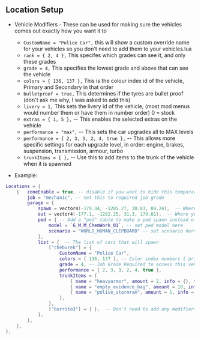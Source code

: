 ## Location Setup

- Vehicle Modifiers - These can be used for making sure the vehicles comes out exactly how you want it to
	- `CustomName = "Police Car",` this will show a custom override name for your vehicles so you don't need to add them to your vehicles.lua
	- `rank = { 2, 4 },` This specifes which grades can see it, and only these grades
	- `grade = 4,` This specifies the lowest grade and above that can see the vehicle
	- `colors = { 136, 137 },` This is the colour index id of the vehicle, Primary and Secondary in that order
	- `bulletproof = true,` This determines if the tyres are bullet proof (don't ask me why, I was asked to add this)
	- `livery = 1,` This sets the livery id of the vehicle, (most mod menus would number them or have them in number order) 0 = stock
	- `extras = { 1, 5 },` -- This enables the selected extras on the vehicle
	- `performance = "max",` -- This sets the car upgrades all to MAX levels
	- `performance = { 2, 3, 3, 2, 4, true },` -- This allows more specific settings for each upgrade level, in order: engine, brakes, suspension, transmission, armour, turbo
	- `trunkItems = { },` -- Use this to add items to the trunk of the vehicle when it is spawned

- Example:
```lua
Locations = {
	{	zoneEnable = true, -- disable if you want to hide this temporarily
		job = "mechanic", -- set this to required job grade
		garage = {
			spawn = vector4(-179.34, -1285.27, 30.83, 89.24),  -- Where the vehicle will spawn
			out = vector4(-177.1, -1282.25, 31.3, 179.01),  -- Where you select the vehicles from
			ped = { -- Add a "ped" table to make a ped spawn instead of the parking meter
				model = `G_M_M_ChemWork_01`, -- set ped model here
				scenario = "WORLD_HUMAN_CLIPBOARD" -- set scenario here
			},
			list = {  -- The list of cars that will spawn
				["cheburek"] = {
					CustomName = "Police Car",
					colors = { 136, 137 }, -- Color index numbers { primary, secondary },
					grade = 4, -- Job Grade Required to access this vehicle
					performance = { 2, 3, 3, 2, 4, true },
					trunkItems = {
						{ name = "heavyarmor", amount = 2, info = {}, type = "item", slot = 1, },
						{ name = "empty_evidence_bag", amount = 10, info = {}, type = "item", slot = 2, },
						{ name = "police_stormram", amount = 1, info = {}, type = "item", slot = 3, },
					},
				},
				["burrito3"] = { },  -- Don't need to add any modifiers/restrictions
			},
		},
	},
},
```

